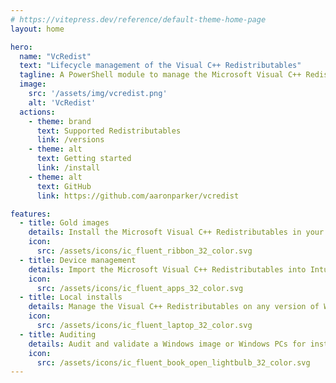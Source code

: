 ```yaml
---
# https://vitepress.dev/reference/default-theme-home-page
layout: home

hero:
  name: "VcRedist"
  text: "Lifecycle management of the Visual C++ Redistributables"
  tagline: A PowerShell module to manage the Microsoft Visual C++ Redistributables across Windows, Intune, Configuration Manager, and more.
  image:
    src: '/assets/img/vcredist.png'
    alt: 'VcRedist'
  actions:
    - theme: brand
      text: Supported Redistributables
      link: /versions
    - theme: alt
      text: Getting started
      link: /install
    - theme: alt
      text: GitHub
      link: https://github.com/aaronparker/vcredist

features:
  - title: Gold images
    details: Install the Microsoft Visual C++ Redistributables in your gold image pipelines.
    icon:
      src: /assets/icons/ic_fluent_ribbon_32_color.svg
  - title: Device management
    details: Import the Microsoft Visual C++ Redistributables into Intune, Configuration Manager, MDT and more.
    icon:
      src: /assets/icons/ic_fluent_apps_32_color.svg
  - title: Local installs
    details: Manage the Visual C++ Redistributables on any version of Windows that supports PowerShell.
    icon:
      src: /assets/icons/ic_fluent_laptop_32_color.svg
  - title: Auditing
    details: Audit and validate a Windows image or Windows PCs for installed VcRedist versions.
    icon:
      src: /assets/icons/ic_fluent_book_open_lightbulb_32_color.svg
---
```


